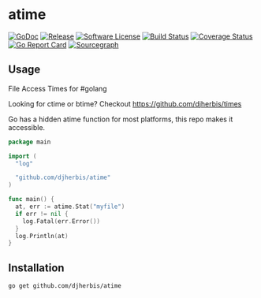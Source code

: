 atime 
==========

[![GoDoc](https://godoc.org/github.com/djherbis/atime?status.svg)](https://godoc.org/github.com/djherbis/atime)
[![Release](https://img.shields.io/github/release/djherbis/atime.svg)](https://github.com/djherbis/atime/releases/latest)
[![Software License](https://img.shields.io/badge/license-MIT-brightgreen.svg)](LICENSE.txt)
[![Build Status](https://travis-ci.org/djherbis/atime.svg?branch=master)](https://travis-ci.org/djherbis/atime)
[![Coverage Status](https://coveralls.io/repos/djherbis/atime/badge.svg?branch=master)](https://coveralls.io/r/djherbis/atime?branch=master)
[![Go Report Card](https://goreportcard.com/badge/github.com/djherbis/atime)](https://goreportcard.com/report/github.com/djherbis/atime)
[![Sourcegraph](https://sourcegraph.com/github.com/djherbis/atime/-/badge.svg)](https://sourcegraph.com/github.com/djherbis/atime?badge)

Usage
------------
File Access Times for #golang

Looking for ctime or btime? Checkout https://github.com/djherbis/times

Go has a hidden atime function for most platforms, this repo makes it accessible.

```go
package main

import (
  "log"

  "github.com/djherbis/atime"
)

func main() {
  at, err := atime.Stat("myfile")
  if err != nil {
    log.Fatal(err.Error())
  }
  log.Println(at)
}
```

Installation
------------
```sh
go get github.com/djherbis/atime
```
